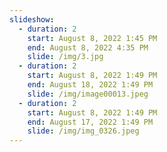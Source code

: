 ```yaml
---
slideshow:
  - duration: 2
    start: August 8, 2022 1:45 PM
    end: August 8, 2022 4:35 PM
    slide: /img/3.jpg
  - duration: 2
    start: August 8, 2022 1:49 PM
    end: August 18, 2022 1:49 PM
    slide: /img/image00013.jpeg
  - duration: 2
    start: August 8, 2022 1:49 PM
    end: August 17, 2022 1:49 PM
    slide: /img/img_0326.jpeg
---
```


